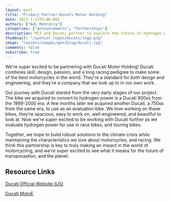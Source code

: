 ```yaml
---
layout: post
title: "Primary Partner—Ducati Motor Holding"
date: 2023-7-13T9:00:00Z
authors: ["Adi Mehrotra"]
categories: ["Announcements", "Partnerships"]
description: MIT and Ducati partner to explore the future of hydrogen power in motorcycles.
thumbnail: "/sponsor_logos/ducati/logo.png"
image: "/assets/images/gen/blog/ducati.jpg"
comments: false
subscribe: true
---
```


We're super excited to be partnering with Ducati Motor Holding! Ducati combines skill, design, passion, and a long racing pedigree to make some of the best motorcycles in the world. They're a standard for both design and engineering, and they're a company that we look up to in our own work.

Our journey with Ducati started from the very early stages of our project. The bike we acquired to convert to hydrogen power is a Ducati 900ss from the 1999-2000 era. A few months later we acquired another Ducati, a 750ss from the same era, to use as an evaluation bike. We love working on these bikes, they're spacious, easy to work on, well-engineered, and beautiful to look at. Now we're super excited to be working with Ducati further as we evaluate hydrogen power for use in race bikes, and touring bikes.

Together, we hope to build robust solutions to the climate crisis while maintaining the characteristics we love about motorcycles, and racing. We think this partnership is key to truly making an impact in the world of motorcycling, and we're super excited to see what it means for the future of transporastion, and the planet.

## Resource Links

[Ducati Official Website (US)](https://www.ducati.com/us/en/home)

[Ducati MotoE](https://www.ducati.com/ww/en/company/innovation/moto-e)

